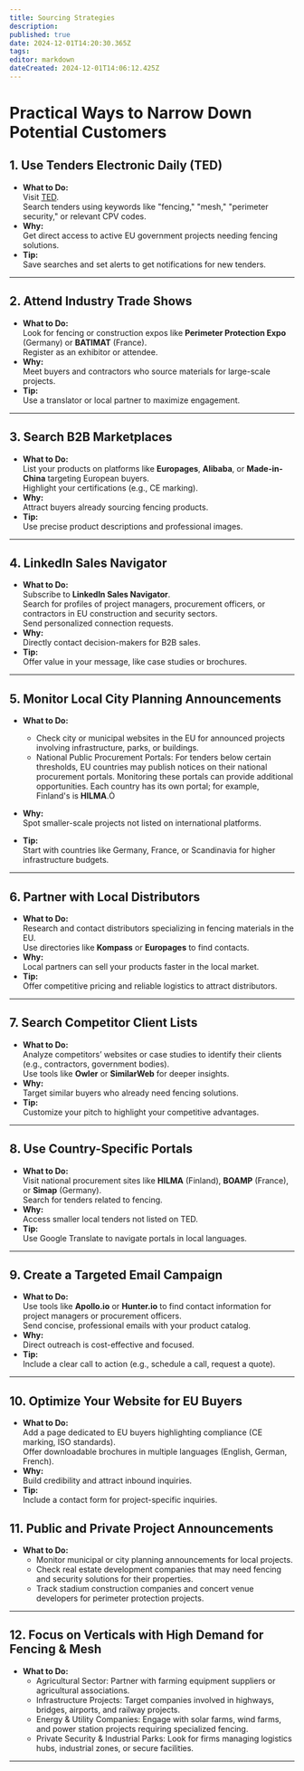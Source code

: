 ```yaml
---
title: Sourcing Strategies
description: 
published: true
date: 2024-12-01T14:20:30.365Z
tags: 
editor: markdown
dateCreated: 2024-12-01T14:06:12.425Z
---
```


# Practical Ways to Narrow Down Potential Customers

## 1. Use Tenders Electronic Daily (TED)
- **What to Do:**  
  Visit [TED](https://ted.europa.eu/).  
  Search tenders using keywords like "fencing," "mesh," "perimeter security," or relevant CPV codes.
- **Why:**  
  Get direct access to active EU government projects needing fencing solutions.
- **Tip:**  
  Save searches and set alerts to get notifications for new tenders.

---

## 2. Attend Industry Trade Shows
- **What to Do:**  
  Look for fencing or construction expos like **Perimeter Protection Expo** (Germany) or **BATIMAT** (France).  
  Register as an exhibitor or attendee.
- **Why:**  
  Meet buyers and contractors who source materials for large-scale projects.
- **Tip:**  
  Use a translator or local partner to maximize engagement.

---

## 3. Search B2B Marketplaces
- **What to Do:**  
  List your products on platforms like **Europages**, **Alibaba**, or **Made-in-China** targeting European buyers.  
  Highlight your certifications (e.g., CE marking).
- **Why:**  
  Attract buyers already sourcing fencing products.
- **Tip:**  
  Use precise product descriptions and professional images.

---

## 4. LinkedIn Sales Navigator
- **What to Do:**  
  Subscribe to **LinkedIn Sales Navigator**.  
  Search for profiles of project managers, procurement officers, or contractors in EU construction and security sectors.  
  Send personalized connection requests.
- **Why:**  
  Directly contact decision-makers for B2B sales.
- **Tip:**  
  Offer value in your message, like case studies or brochures.

---

## 5. Monitor Local City Planning Announcements
- **What to Do:**  
  * Check city or municipal websites in the EU for announced projects involving infrastructure, parks, or buildings.  
  * National Public Procurement Portals: For tenders below certain thresholds, EU countries may publish notices on their national procurement portals. Monitoring these portals can provide additional opportunities. Each country has its own portal; for example, Finland's is **HILMA**.
  
- **Why:**  
  Spot smaller-scale projects not listed on international platforms.
- **Tip:**  
  Start with countries like Germany, France, or Scandinavia for higher infrastructure budgets.

---

## 6. Partner with Local Distributors
- **What to Do:**  
  Research and contact distributors specializing in fencing materials in the EU.  
  Use directories like **Kompass** or **Europages** to find contacts.
- **Why:**  
  Local partners can sell your products faster in the local market.
- **Tip:**  
  Offer competitive pricing and reliable logistics to attract distributors.

---

## 7. Search Competitor Client Lists
- **What to Do:**  
  Analyze competitors’ websites or case studies to identify their clients (e.g., contractors, government bodies).  
  Use tools like **Owler** or **SimilarWeb** for deeper insights.
- **Why:**  
  Target similar buyers who already need fencing solutions.
- **Tip:**  
  Customize your pitch to highlight your competitive advantages.

---

## 8. Use Country-Specific Portals
- **What to Do:**  
  Visit national procurement sites like **HILMA** (Finland), **BOAMP** (France), or **Simap** (Germany).  
  Search for tenders related to fencing.
- **Why:**  
  Access smaller local tenders not listed on TED.
- **Tip:**  
  Use Google Translate to navigate portals in local languages.

---

## 9. Create a Targeted Email Campaign
- **What to Do:**  
  Use tools like **Apollo.io** or **Hunter.io** to find contact information for project managers or procurement officers.  
  Send concise, professional emails with your product catalog.
- **Why:**  
  Direct outreach is cost-effective and focused.
- **Tip:**  
  Include a clear call to action (e.g., schedule a call, request a quote).

---

## 10. Optimize Your Website for EU Buyers
- **What to Do:**  
  Add a page dedicated to EU buyers highlighting compliance (CE marking, ISO standards).  
  Offer downloadable brochures in multiple languages (English, German, French).
- **Why:**  
  Build credibility and attract inbound inquiries.
- **Tip:**  
  Include a contact form for project-specific inquiries.
 
## 11. Public and Private Project Announcements
- **What to Do:**  
  * Monitor municipal or city planning announcements for local projects.
  * Check real estate development companies that may need fencing and security solutions for their properties.
  * Track stadium construction companies and concert venue developers for perimeter protection projects.

---

## 12. Focus on Verticals with High Demand for Fencing & Mesh
- **What to Do:**  
  * Agricultural Sector: Partner with farming equipment suppliers or agricultural associations.
  * Infrastructure Projects: Target companies involved in highways, bridges, airports, and railway projects.
  * Energy & Utility Companies: Engage with solar farms, wind farms, and power station projects requiring specialized fencing.
  * Private Security & Industrial Parks: Look for firms managing logistics hubs, industrial zones, or secure facilities.
---
